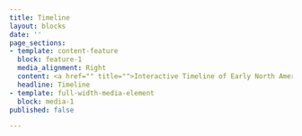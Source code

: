 ```yaml
---
title: Timeline
layout: blocks
date: ''
page_sections:
- template: content-feature
  block: feature-1
  media_alignment: Right
  content: <a href="" title="">Interactive Timeline of Early North American Maps</a>
  headline: Timeline
- template: full-width-media-element
  block: media-1
published: false

---
```

